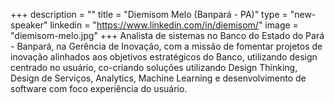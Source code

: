 +++
description = ""
title = "Diemisom Melo (Banpará - PA)"
type = "new-speaker"
linkedin = "https://www.linkedin.com/in/diemisom/"
image = "diemisom-melo.jpg"
+++
Analista de sistemas no Banco do Estado do Pará - Banpará, na Gerência de Inovação, com a missão de fomentar projetos de inovação alinhados aos objetivos estratégicos do Banco, utilizando design centrado no usuário, co-criando soluções utilizando Design Thinking, Design de Serviços, Analytics, Machine Learning e desenvolvimento de software com foco experiência do usuário.